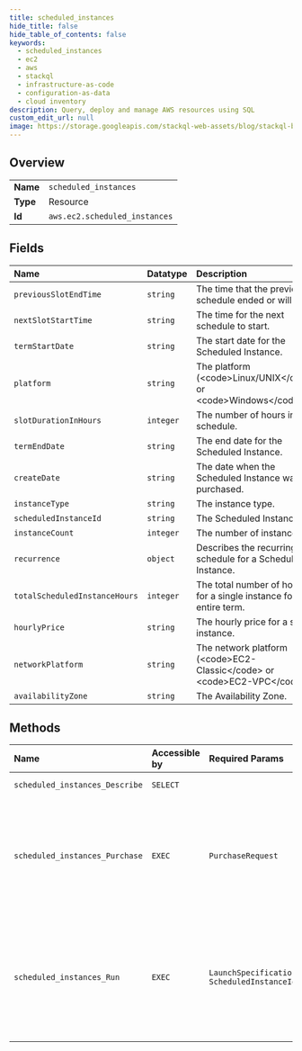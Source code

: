 ```yaml
---
title: scheduled_instances
hide_title: false
hide_table_of_contents: false
keywords:
  - scheduled_instances
  - ec2
  - aws    
  - stackql
  - infrastructure-as-code
  - configuration-as-data
  - cloud inventory
description: Query, deploy and manage AWS resources using SQL
custom_edit_url: null
image: https://storage.googleapis.com/stackql-web-assets/blog/stackql-blog-post-featured-image.png
---
```

  
    

## Overview
<table><tbody>
<tr><td><b>Name</b></td><td><code>scheduled_instances</code></td></tr>
<tr><td><b>Type</b></td><td>Resource</td></tr>
<tr><td><b>Id</b></td><td><code>aws.ec2.scheduled_instances</code></td></tr>
</tbody></table>

## Fields
| Name | Datatype | Description |
|:-----|:---------|:------------|
| `previousSlotEndTime` | `string` | The time that the previous schedule ended or will end. |
| `nextSlotStartTime` | `string` | The time for the next schedule to start. |
| `termStartDate` | `string` | The start date for the Scheduled Instance. |
| `platform` | `string` | The platform (&lt;code&gt;Linux/UNIX&lt;/code&gt; or &lt;code&gt;Windows&lt;/code&gt;). |
| `slotDurationInHours` | `integer` | The number of hours in the schedule. |
| `termEndDate` | `string` | The end date for the Scheduled Instance. |
| `createDate` | `string` | The date when the Scheduled Instance was purchased. |
| `instanceType` | `string` | The instance type. |
| `scheduledInstanceId` | `string` | The Scheduled Instance ID. |
| `instanceCount` | `integer` | The number of instances. |
| `recurrence` | `object` | Describes the recurring schedule for a Scheduled Instance. |
| `totalScheduledInstanceHours` | `integer` | The total number of hours for a single instance for the entire term. |
| `hourlyPrice` | `string` | The hourly price for a single instance. |
| `networkPlatform` | `string` | The network platform (&lt;code&gt;EC2-Classic&lt;/code&gt; or &lt;code&gt;EC2-VPC&lt;/code&gt;). |
| `availabilityZone` | `string` | The Availability Zone. |
## Methods
| Name | Accessible by | Required Params | Description |
|:-----|:--------------|:----------------|:------------|
| `scheduled_instances_Describe` | `SELECT` |  | Describes the specified Scheduled Instances or all your Scheduled Instances. |
| `scheduled_instances_Purchase` | `EXEC` | `PurchaseRequest` | &lt;p&gt;Purchases the Scheduled Instances with the specified schedule.&lt;/p&gt; &lt;p&gt;Scheduled Instances enable you to purchase Amazon EC2 compute capacity by the hour for a one-year term. Before you can purchase a Scheduled Instance, you must call &lt;a&gt;DescribeScheduledInstanceAvailability&lt;/a&gt; to check for available schedules and obtain a purchase token. After you purchase a Scheduled Instance, you must call &lt;a&gt;RunScheduledInstances&lt;/a&gt; during each scheduled time period.&lt;/p&gt; &lt;p&gt;After you purchase a Scheduled Instance, you can't cancel, modify, or resell your purchase.&lt;/p&gt; |
| `scheduled_instances_Run` | `EXEC` | `LaunchSpecification, ScheduledInstanceId` | &lt;p&gt;Launches the specified Scheduled Instances.&lt;/p&gt; &lt;p&gt;Before you can launch a Scheduled Instance, you must purchase it and obtain an identifier using &lt;a&gt;PurchaseScheduledInstances&lt;/a&gt;.&lt;/p&gt; &lt;p&gt;You must launch a Scheduled Instance during its scheduled time period. You can't stop or reboot a Scheduled Instance, but you can terminate it as needed. If you terminate a Scheduled Instance before the current scheduled time period ends, you can launch it again after a few minutes. For more information, see &lt;a href="https://docs.aws.amazon.com/AWSEC2/latest/UserGuide/ec2-scheduled-instances.html"&gt;Scheduled Instances&lt;/a&gt; in the &lt;i&gt;Amazon EC2 User Guide&lt;/i&gt;.&lt;/p&gt; |

